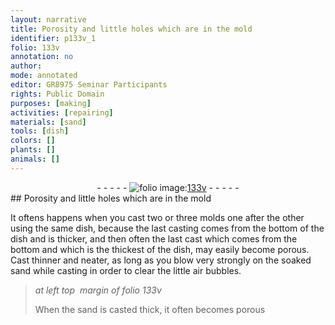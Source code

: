 ```yaml
---
layout: narrative
title: Porosity and little holes which are in the mold
identifier: p133v_1
folio: 133v
annotation: no
author:
mode: annotated
editor: GR8975 Seminar Participants
rights: Public Domain
purposes: [making]
activities: [repairing]
materials: [sand]
tools: [dish]
colors: []
plants: []
animals: []
---
```


 <div class="folio" align="center">- - - - - <a href="http://gallica.bnf.fr/ark:/12148/btv1b10500001g/f272.image" target="_blank"><img src="https://cu-mkp.github.io/GR8975-edition/assets/photo-icon.png" alt="folio image: " style="display:inline-block; margin-bottom:-3px;"/>133v</a> - - - - - </div> 
## Porosity and little holes which are in the mold 

  <span class="activity"></span> 
 It oftens happens when you cast two or three molds one after the other using the same <span class="tool">dish</span>, because the last casting comes from the bottom of the <span class="tool">dish</span> and is thicker, and then often the last cast which comes from the bottom and which is the thickest of the <span class="tool">dish</span>, may easily become porous. Cast thinner and neater, as long as you blow very strongly on the soaked <span class="material">sand</span> while casting in order to clear the little air bubbles. 
 
> *at left top  margin of folio 133v*
> 
>  When the <span class="material">sand</span> is casted thick, it often becomes porous 
 